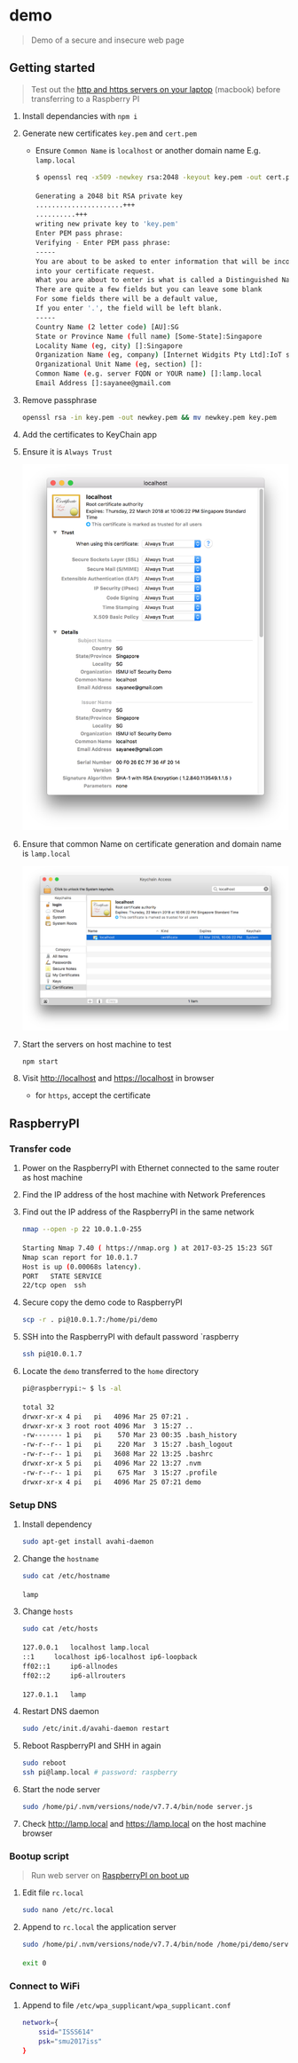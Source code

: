 # demo

> Demo of a secure and insecure web page

## Getting started

> Test out the [http and https servers on your laptop](http://blog.mgechev.com/2014/02/19/create-https-tls-ssl-application-with-express-nodejs/) (macbook) before transferring to a Raspberry PI

1. Install dependancies with `npm i`
1. Generate new certificates `key.pem` and `cert.pem`
    - Ensure `Common Name` is `localhost` or another domain name E.g. `lamp.local`

        ```sh
        $ openssl req -x509 -newkey rsa:2048 -keyout key.pem -out cert.pem -days 365

        Generating a 2048 bit RSA private key
        ......................+++
        ..........+++
        writing new private key to 'key.pem'
        Enter PEM pass phrase:
        Verifying - Enter PEM pass phrase:
        -----
        You are about to be asked to enter information that will be incorporated
        into your certificate request.
        What you are about to enter is what is called a Distinguished Name or a DN.
        There are quite a few fields but you can leave some blank
        For some fields there will be a default value,
        If you enter '.', the field will be left blank.
        -----
        Country Name (2 letter code) [AU]:SG
        State or Province Name (full name) [Some-State]:Singapore
        Locality Name (eg, city) []:Singapore
        Organization Name (eg, company) [Internet Widgits Pty Ltd]:IoT security demo
        Organizational Unit Name (eg, section) []:
        Common Name (e.g. server FQDN or YOUR name) []:lamp.local
        Email Address []:sayanee@gmail.com
        ```
1. Remove passphrase

    ```sh
    openssl rsa -in key.pem -out newkey.pem && mv newkey.pem key.pem
    ```
1. Add the certificates to KeyChain app
1. Ensure it is `Always Trust`

    ![](img/always-trust.png)
1. Ensure that common Name on certificate generation and domain name is `lamp.local`

    ![](img/certificate.png)
1. Start the servers on host machine to test

    ```sh
    npm start
    ```
1. Visit <http://localhost> and <https://localhost> in browser
    - for `https`, accept the certificate

## RaspberryPI

### Transfer code

1. Power on the RaspberryPI with Ethernet connected to the same router as host machine
1. Find the IP address of the host machine with Network Preferences
1. Find out the IP address of the RaspberryPI in the same network

    ```sh
    nmap --open -p 22 10.0.1.0-255

    Starting Nmap 7.40 ( https://nmap.org ) at 2017-03-25 15:23 SGT
    Nmap scan report for 10.0.1.7
    Host is up (0.00068s latency).
    PORT   STATE SERVICE
    22/tcp open  ssh
    ```
1. Secure copy the demo code to RaspberryPI

    ```sh
    scp -r . pi@10.0.1.7:/home/pi/demo
    ```
1. SSH into the RaspberryPI with default password `raspberry

    ```sh
    ssh pi@10.0.1.7
    ```
1. Locate the `demo` transferred to the `home` directory

    ```sh
    pi@raspberrypi:~ $ ls -al

    total 32
    drwxr-xr-x 4 pi   pi   4096 Mar 25 07:21 .
    drwxr-xr-x 3 root root 4096 Mar  3 15:27 ..
    -rw------- 1 pi   pi    570 Mar 23 00:35 .bash_history
    -rw-r--r-- 1 pi   pi    220 Mar  3 15:27 .bash_logout
    -rw-r--r-- 1 pi   pi   3608 Mar 22 13:25 .bashrc
    drwxr-xr-x 5 pi   pi   4096 Mar 22 13:27 .nvm
    -rw-r--r-- 1 pi   pi    675 Mar  3 15:27 .profile
    drwxr-xr-x 4 pi   pi   4096 Mar 25 07:21 demo
    ```

### Setup DNS

1. Install dependency

    ```sh
    sudo apt-get install avahi-daemon
    ```
1. Change the `hostname`

    ```sh
    sudo cat /etc/hostname

    lamp
    ```
1. Change `hosts`

    ```sh
    sudo cat /etc/hosts

    127.0.0.1	localhost lamp.local
    ::1		localhost ip6-localhost ip6-loopback
    ff02::1		ip6-allnodes
    ff02::2		ip6-allrouters

    127.0.1.1	lamp
    ```
1. Restart DNS daemon

    ```sh
    sudo /etc/init.d/avahi-daemon restart
    ```
1. Reboot RaspberryPI and SHH in again

    ```sh
    sudo reboot
    ssh pi@lamp.local # password: raspberry
    ```
1. Start the node server

    ```sh
    sudo /home/pi/.nvm/versions/node/v7.7.4/bin/node server.js
    ```
1. Check <http://lamp.local> and <https://lamp.local> on the host machine browser

### Bootup script

> Run web server on [RaspberryPI on boot up](https://www.raspberrypi.org/documentation/linux/usage/rc-local.md)

1. Edit file `rc.local`

    ```sh
    sudo nano /etc/rc.local
    ```
1. Append to `rc.local` the application server

    ```sh
    sudo /home/pi/.nvm/versions/node/v7.7.4/bin/node /home/pi/demo/server.js &

    exit 0
    ```

### Connect to WiFi

1. Append to file `/etc/wpa_supplicant/wpa_supplicant.conf`

    ```sh
    network={
        ssid="ISSS614"
        psk="smu2017iss"
    }
    ```
